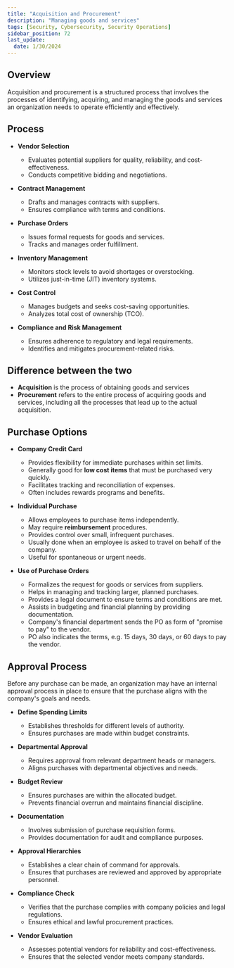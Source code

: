 ```yaml
---
title: "Acquisition and Procurement"
description: "Managing goods and services"
tags: [Security, Cybersecurity, Security Operations]
sidebar_position: 72
last_update:
  date: 1/30/2024
---
```



## Overview

Acquisition and procurement is a structured process that involves the processes of identifying, acquiring, and managing the goods and services an organization needs to operate efficiently and effectively.

## Process 

- **Vendor Selection**
  - Evaluates potential suppliers for quality, reliability, and cost-effectiveness.
  - Conducts competitive bidding and negotiations.

- **Contract Management**
  - Drafts and manages contracts with suppliers.
  - Ensures compliance with terms and conditions.

- **Purchase Orders**
  - Issues formal requests for goods and services.
  - Tracks and manages order fulfillment.

- **Inventory Management**
  - Monitors stock levels to avoid shortages or overstocking.
  - Utilizes just-in-time (JIT) inventory systems.

- **Cost Control**
  - Manages budgets and seeks cost-saving opportunities.
  - Analyzes total cost of ownership (TCO).

- **Compliance and Risk Management**
  - Ensures adherence to regulatory and legal requirements.
  - Identifies and mitigates procurement-related risks.

## Difference between the two 

- **Acquisition** is the process of obtaining goods and services
- **Procurement** refers to the entire process of acquiring goods and services, including all the processes that lead up to the actual acquisition. 

## Purchase Options 

- **Company Credit Card**

  - Provides flexibility for immediate purchases within set limits.
  - Generally good for **low cost items** that must be purchased very quickly.
  - Facilitates tracking and reconciliation of expenses.
  - Often includes rewards programs and benefits.

- **Individual Purchase**

  - Allows employees to purchase items independently.
  - May require **reimbursement** procedures.
  - Provides control over small, infrequent purchases.
  - Usually done when an employee is asked to travel on behalf of the company.
  - Useful for spontaneous or urgent needs.

- **Use of Purchase Orders**

  - Formalizes the request for goods or services from suppliers.
  - Helps in managing and tracking larger, planned purchases.
  - Provides a legal document to ensure terms and conditions are met.
  - Assists in budgeting and financial planning by providing documentation.
  - Company's financial department sends the PO as form of "promise to pay" to the vendor. 
  - PO also indicates the terms, e.g. 15 days, 30 days, or 60 days to pay the vendor.

## Approval Process 

Before any purchase can be made, an organization may have an internal approval process in place to ensure that the purchase aligns with the company's goals and needs.

- **Define Spending Limits**
  - Establishes thresholds for different levels of authority.
  - Ensures purchases are made within budget constraints.

- **Departmental Approval**
  - Requires approval from relevant department heads or managers.
  - Aligns purchases with departmental objectives and needs.

- **Budget Review**
  - Ensures purchases are within the allocated budget.
  - Prevents financial overrun and maintains financial discipline.

- **Documentation**
  - Involves submission of purchase requisition forms.
  - Provides documentation for audit and compliance purposes.

- **Approval Hierarchies**
  - Establishes a clear chain of command for approvals.
  - Ensures that purchases are reviewed and approved by appropriate personnel.

- **Compliance Check**
  - Verifies that the purchase complies with company policies and legal regulations.
  - Ensures ethical and lawful procurement practices.

- **Vendor Evaluation**
  - Assesses potential vendors for reliability and cost-effectiveness.
  - Ensures that the selected vendor meets company standards.